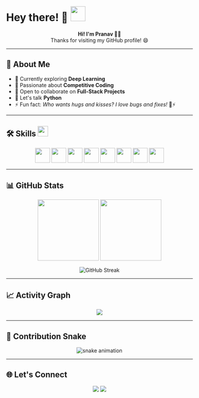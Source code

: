 # Hey there! 👋 <img src="https://raw.githubusercontent.com/MartinHeinz/MartinHeinz/master/wave.gif" width="40px">

<p align="center">
  <b>Hi! I'm Pranav 👨‍💻</b><br/>
  Thanks for visiting my GitHub profile! 😄  
</p>

---

## 🚀 About Me
- 🔭 Currently exploring **Deep Learning**
- 🌱 Passionate about **Competitive Coding**
- 👯 Open to collaborate on **Full-Stack Projects**
- 💬 Let's talk **Python**
- ⚡ Fun fact: *Who wants hugs and kisses? I love bugs and fixes!* 🐛⚡

---

## 🛠️ Skills <img src="https://media2.giphy.com/media/QssGEmpkyEOhBCb7e1/giphy.gif" width="28px">
<p align="center">
  <a href="#"><img width="40px" src="https://raw.githubusercontent.com/rahulbanerjee26/githubAboutMeGenerator/main/icons/python.svg"></a>
  <a href="#"><img width="40px" src="https://raw.githubusercontent.com/rahulbanerjee26/githubAboutMeGenerator/main/icons/java.svg"></a>
  <a href="#"><img width="40px" src="https://raw.githubusercontent.com/rahulbanerjee26/githubAboutMeGenerator/main/icons/c.svg"></a>
  <a href="#"><img width="40px" src="https://raw.githubusercontent.com/rahulbanerjee26/githubAboutMeGenerator/main/icons/cpp.svg"></a>
  <a href="#"><img width="40px" src="https://raw.githubusercontent.com/rahulbanerjee26/githubAboutMeGenerator/main/icons/javascript.svg"></a>
  <a href="#"><img width="40px" src="https://raw.githubusercontent.com/rahulbanerjee26/githubAboutMeGenerator/main/icons/django.svg"></a>
  <a href="#"><img width="40px" src="https://raw.githubusercontent.com/rahulbanerjee26/githubAboutMeGenerator/main/icons/html.svg"></a>
  <a href="#"><img width="40px" src="https://raw.githubusercontent.com/rahulbanerjee26/githubAboutMeGenerator/main/icons/css.svg"></a>
</p>

---

## 📊 GitHub Stats
<p align="center">
  <img src="https://github-readme-stats.vercel.app/api?username=pranavrbm&count_private=true&show_icons=true&theme=dark&hide_border=true" height="165px"/>
  <img src="https://github-readme-stats.vercel.app/api/top-langs/?username=pranavrbm&layout=compact&theme=dark&hide_border=true" height="165px"/>
</p>

<p align="center">
  <img src="https://streak-stats.demolab.com/?user=pranavrbm&theme=dark&hide_border=true" alt="GitHub Streak"/>
</p>

---


## 📈 Activity Graph
<p align="center">
  <img src="https://github-readme-activity-graph.vercel.app/graph?username=pranavrbm&theme=react-dark&hide_border=true"/>
</p>

---

## 🐍 Contribution Snake
<p align="center">
  <img src="https://github.com/pranavrbm/pranavrbm/blob/output/github-contribution-grid-snake.svg" alt="snake animation"/>
</p>


---

## 🌐 Let's Connect
<p align="center">
  <a href="https://www.linkedin.com/in/pranav-bhat-018319338/"><img src="https://img.shields.io/badge/LinkedIn-blue?style=for-the-badge&logo=linkedin"></a>
  <a href="https://github.com/pranavrbm"><img src="https://img.shields.io/badge/GitHub-black?style=for-the-badge&logo=github"></a>
</p>

